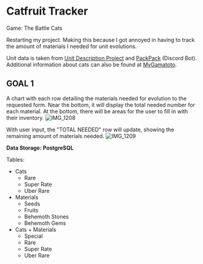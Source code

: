 # Catfruit Tracker

Game: The Battle Cats

Restarting my project. Making this because I got annoyed in having to track the amount of materials I needed for unit evolutions.

Unit data is taken from [Unit Description Project](https://thanksfeanor.pythonanywhere.com/UDP) and [PackPack](https://discord.com/discovery/applications/779311078412255242) (Discord Bot). Additional information about cats can also be found at [MyGamatoto](https://mygamatoto.com/).

## GOAL 1
A chart with each row detailing the materials needed for evolution to the requested form.
Near the bottom, it will display the total needed number for each material.
At the bottom, there will be areas for the user to fill in with their inventory.
![IMG_1208](https://github.com/user-attachments/assets/b0cef434-fb2b-406e-98d2-1222193569fe)

With user input, the "TOTAL NEEDED" row will update, showing the remaining amount of materials needed.
![IMG_1209](https://github.com/user-attachments/assets/ce3541b8-0b62-4d8b-82ba-d6624746267c)

**Data Storage: PostgreSQL**

Tables:
- Cats
  - Rare
  - Super Rate
  - Uber Rare
- Materials
  - Seeds
  - Fruits
  - Behemoth Stones
  - Behemoth Gems
- Cats + Materials
  - Special
  - Rare
  - Super Rate
  - Uber Rare

